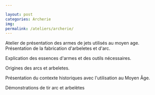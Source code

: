 ```yaml
---

layout: post
categories: Archerie
img: 
permalink: /ateliers/archerie/
---
```

Atelier de présentation des armes de jets utilisés au moyen age. 
Présentation de la fabrication d'arbeletes et d'arc. 


Explication des essences d'armes et des outils nécessaires.

Origines des arcs et arbeletes.

Présentation du contexte historiques avec l'utilisation au Moyen Âge.

Démonstrations de tir arc et arbelètes
